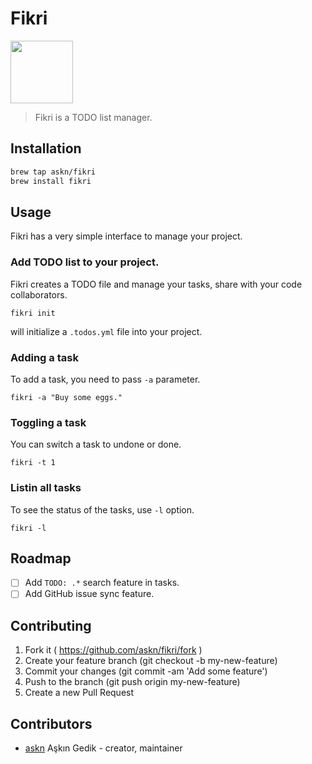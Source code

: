 # Fikri

<img src="https://dl.dropbox.com/s/dhw036evma45bb2/fikri.png" width="100" height="100" />


> Fikri is a TODO list manager.


## Installation

```bash
brew tap askn/fikri
brew install fikri
```

## Usage

Fikri has a very simple interface to manage your project.

### Add TODO list to your project.

Fikri creates a TODO file and manage your tasks, share with your code collaborators.

```
fikri init
```

will initialize a `.todos.yml` file into your project.

### Adding a task

To add a task, you need to pass `-a` parameter.

```
fikri -a "Buy some eggs."
```

### Toggling a task

You can switch a task to undone or done.

```
fikri -t 1
```

### Listin all tasks

To see the status of the tasks, use `-l` option.

```
fikri -l
```

## Roadmap

  - [ ] Add `TODO: .*` search feature in tasks.
  - [ ] Add GitHub issue sync feature.

## Contributing

1. Fork it ( https://github.com/askn/fikri/fork )
2. Create your feature branch (git checkout -b my-new-feature)
3. Commit your changes (git commit -am 'Add some feature')
4. Push to the branch (git push origin my-new-feature)
5. Create a new Pull Request

## Contributors

- [askn](https://github.com/askn) Aşkın Gedik - creator, maintainer
